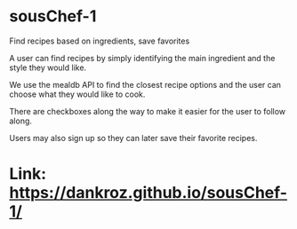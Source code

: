 # sousChef-1
Find recipes based on ingredients, save favorites

A user can find recipes by simply identifying the main ingredient and the style they would like. 

We use the mealdb API to find the closest recipe options and the user can choose what they would like to cook.

There are checkboxes along the way to make it easier for the user to follow along.

Users may also sign up so they can later save their favorite recipes. 

# Link: https://dankroz.github.io/sousChef-1/
